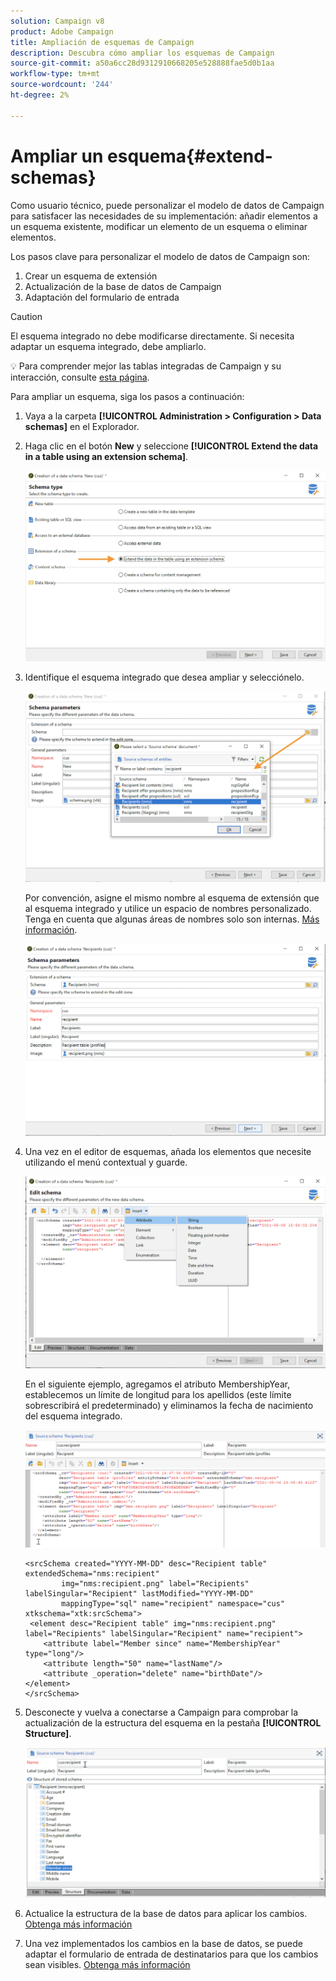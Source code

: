 ```yaml
---
solution: Campaign v8
product: Adobe Campaign
title: Ampliación de esquemas de Campaign
description: Descubra cómo ampliar los esquemas de Campaign
source-git-commit: a50a6cc28d9312910668205e528888fae5d0b1aa
workflow-type: tm+mt
source-wordcount: '244'
ht-degree: 2%

---
```


# Ampliar un esquema{#extend-schemas}

Como usuario técnico, puede personalizar el modelo de datos de Campaign para satisfacer las necesidades de su implementación: añadir elementos a un esquema existente, modificar un elemento de un esquema o eliminar elementos.

Los pasos clave para personalizar el modelo de datos de Campaign son:

1. Crear un esquema de extensión
1. Actualización de la base de datos de Campaign
1. Adaptación del formulario de entrada

>[!CAUTION]
>El esquema integrado no debe modificarse directamente. Si necesita adaptar un esquema integrado, debe ampliarlo.

:bulb: Para comprender mejor las tablas integradas de Campaign y su interacción, consulte [esta página](datamodel.md).

Para ampliar un esquema, siga los pasos a continuación:

1. Vaya a la carpeta **[!UICONTROL Administration > Configuration > Data schemas]** en el Explorador.
1. Haga clic en el botón **New** y seleccione **[!UICONTROL Extend the data in a table using an extension schema]**.

   ![](assets/extend-schema-option.png)

1. Identifique el esquema integrado que desea ampliar y selecciónelo.

   ![](assets/extend-schema-select.png)

   Por convención, asigne el mismo nombre al esquema de extensión que al esquema integrado y utilice un espacio de nombres personalizado.  Tenga en cuenta que algunas áreas de nombres solo son internas. [Más información](schemas.md#reserved-namespaces).

   ![](assets/extend-schema-validate.png)

1. Una vez en el editor de esquemas, añada los elementos que necesite utilizando el menú contextual y guarde.

   ![](assets/extend-schema-edit.png)

   En el siguiente ejemplo, agregamos el atributo MembershipYear, establecemos un límite de longitud para los apellidos (este límite sobrescribirá el predeterminado) y eliminamos la fecha de nacimiento del esquema integrado.

   ![](assets/extend-schema-sample.png)

   ```
   <srcSchema created="YYYY-MM-DD" desc="Recipient table" extendedSchema="nms:recipient"
           img="nms:recipient.png" label="Recipients" labelSingular="Recipient" lastModified="YYYY-MM-DD"
           mappingType="sql" name="recipient" namespace="cus" xtkschema="xtk:srcSchema">
    <element desc="Recipient table" img="nms:recipient.png" label="Recipients" labelSingular="Recipient" name="recipient">
       <attribute label="Member since" name="MembershipYear" type="long"/>
       <attribute length="50" name="lastName"/>
       <attribute _operation="delete" name="birthDate"/>
   </element>
   </srcSchema>
   ```

1. Desconecte y vuelva a conectarse a Campaign para comprobar la actualización de la estructura del esquema en la pestaña **[!UICONTROL Structure]**.

   ![](assets/extend-schema-structure.png)

1. Actualice la estructura de la base de datos para aplicar los cambios. [Obtenga más información](update-database-structure.md)

1. Una vez implementados los cambios en la base de datos, se puede adaptar el formulario de entrada de destinatarios para que los cambios sean visibles. [Obtenga más información](forms.md)
